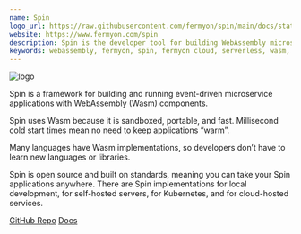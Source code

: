 ```yaml
---
name: Spin
logo_url: https://raw.githubusercontent.com/fermyon/spin/main/docs/static/image/logo.png
website: https://www.fermyon.com/spin
description: Spin is the developer tool for building WebAssembly microservices and web applications.
keywords: webassembly, fermyon, spin, fermyon cloud, serverless, wasm, spin, deploy, next wave
---
```


![logo](https://raw.githubusercontent.com/fermyon/spin/main/docs/static/image/logo.png)

Spin is a framework for building and running event-driven microservice applications with WebAssembly (Wasm) components.

Spin uses Wasm because it is sandboxed, portable, and fast. Millisecond cold start times mean no need to keep applications “warm”.

Many languages have Wasm implementations, so developers don’t have to learn new languages or libraries.

Spin is open source and built on standards, meaning you can take your Spin applications anywhere. There are Spin implementations for local development, for self-hosted servers, for Kubernetes, and for cloud-hosted services.

[GitHub Repo](https://github.com/fermyon/spin)
[Docs](https://developer.fermyon.com/spin/index)
